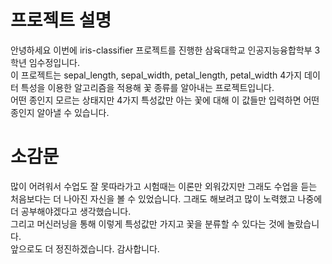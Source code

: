 # 프로젝트 설명
안녕하세요 이번에 iris-classifier 프로젝트를 진행한 삼육대학교 인공지능융합학부 3학년 임수정입니다.  
이 프로젝트는 sepal_length, sepal_width, petal_length, petal_width 4가지 데이터 특성을 이용한 알고리즘을 적용해 꽃 종류를 알아내는 프로젝트입니다.  
어떤 종인지 모르는 상태지만 4가지 특성값만 아는 꽃에 대해 이 값들만 입력하면 어떤 종인지 알아낼 수 있습니다.  

# 소감문
많이 어려워서 수업도 잘 못따라가고 시험때는 이론만 외워갔지만 그래도 수업을 듣는 처음보다는 더 나아진 자신을 볼 수 있었습니다.
그래도 해보려고 많이 노력했고 나중에 더 공부해야겠다고 생각했습니다.  
그리고 머신러닝을 통해 이렇게 특성값만 가지고 꽃을 분류할 수 있다는 것에 놀랐습니다.  
앞으로도 더 정진하겠습니다. 감사합니다.  

